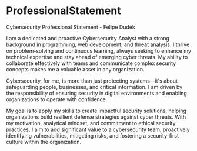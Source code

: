 # ProfessionalStatement
Cybersecurity Professional Statement - Felipe Dudek

I am a dedicated and proactive Cybersecurity Analyst with a strong background in programming, web development, and threat analysis. I thrive on problem-solving and continuous learning, always seeking to enhance my technical expertise and stay ahead of emerging cyber threats. My ability to collaborate effectively with teams and communicate complex security concepts makes me a valuable asset in any organization.

Cybersecurity, for me, is more than just protecting systems—it's about safeguarding people, businesses, and critical information. I am driven by the responsibility of ensuring security in digital environments and enabling organizations to operate with confidence.

My goal is to apply my skills to create impactful security solutions, helping organizations build resilient defense strategies against cyber threats. With my motivation, analytical mindset, and commitment to ethical security practices, I aim to add significant value to a cybersecurity team, proactively identifying vulnerabilities, mitigating risks, and fostering a security-first culture within the organization.
